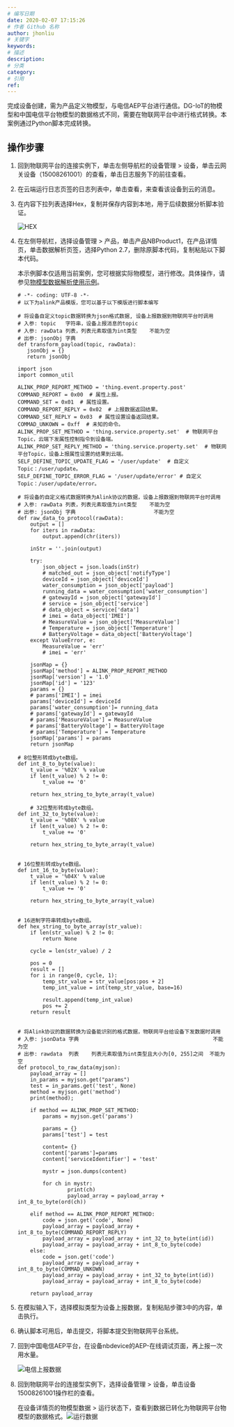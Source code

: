 ```yaml
---
# 编写日期
date: 2020-02-07 17:15:26
# 作者 Github 名称
author: jhonliu
# 关键字
keywords:
# 描述
description:
# 分类
category:
# 引用
ref:
---
```


完成设备创建，需为产品定义物模型，与电信AEP平台进行通信。DG-IoT的物模型和中国电信平台物模型的数据格式不同，需要在物联网平台中进行格式转换。本案例通过Python脚本完成转换。

## 操作步骤

1.  回到物联网平台的连接实例下，单击左侧导航栏的设备管理 > 设备，单击云网关设备（15008261001）的查看，单击日志服务下的前往查看。
2.  在云端运行日志页签的日志列表中，单击查看，来查看该设备到云的消息。
3.  在内容下拉列表选择Hex，复制并保存内容到本地，用于后续数据分析脚本验证。
    
    ![HEX](https://static-aliyun-doc.oss-accelerate.aliyuncs.com/assets/img/zh-CN/2043155061/p180252.png)
    
4.  在左侧导航栏，选择设备管理 > 产品，单击产品NBProduct1，在产品详情页，单击数据解析页签，选择Python 2.7，删除原脚本代码，复制粘贴以下脚本代码。
    
    本示例脚本仅适用当前案例，您可根据实际物模型，进行修改。具体操作，请参见[物模型数据解析使用示例](https://help.aliyun.com/document_detail/114621.htm#concept-185365 "本文以解析上、下行属性数据的脚本为例，介绍在数据格式为透传/自定义的产品下，物模型数据解析脚本的编写方法。")。
    
    ```auto
    # -*- coding: UTF-8 -*-
    # 以下为alink产品模版，您可以基于以下模版进行脚本编写
    
    # 将设备自定义topic数据转换为json格式数据, 设备上报数据到物联网平台时调用
    # 入参: topic   字符串，设备上报消息的topic
    # 入参: rawData 列表，列表元素取值为int类型    不能为空
    # 出参: jsonObj 字典
    def transform_payload(topic, rawData):
       jsonObj = {}
       return jsonObj
    
    import json
    import common_util
    
    ALINK_PROP_REPORT_METHOD = 'thing.event.property.post'
    COMMAND_REPORT = 0x00  # 属性上报。
    COMMAND_SET = 0x01  # 属性设置。
    COMMAND_REPORT_REPLY = 0x02  # 上报数据返回结果。
    COMMAND_SET_REPLY = 0x03  # 属性设置设备返回结果。
    COMMAD_UNKOWN = 0xff  # 未知的命令。
    ALINK_PROP_SET_METHOD = 'thing.service.property.set'  # 物联网平台Topic，云端下发属性控制指令到设备端。
    ALINK_PROP_SET_REPLY_METHOD = 'thing.service.property.set'  # 物联网平台Topic，设备上报属性设置的结果到云端。
    SELF_DEFINE_TOPIC_UPDATE_FLAG = '/user/update'  # 自定义Topic：/user/update。
    SELF_DEFINE_TOPIC_ERROR_FLAG = '/user/update/error' # 自定义Topic：/user/update/error。
    
    # 将设备的自定义格式数据转换为Alink协议的数据，设备上报数据到物联网平台时调用
    # 入参: rawData 列表，列表元素取值为int类型    不能为空
    # 出参: jsonObj 字典                         不能为空
    def raw_data_to_protocol(rawData):
        output = []
        for iters in rawData:
            output.append(chr(iters))
    
        inStr = ''.join(output)
    
        try:
            json_object = json.loads(inStr)
            # matched_out = json_object['notifyType']
            deviceId = json_object['deviceId']
            water_consumption = json_object['payload']
            running_data = water_consumption['water_consumption']
            # gatewayId = json_object['gatewayId']
            # service = json_object['service']
            # data_object = service['data']
            # imei = data_object['IMEI']
            # MeasureValue = json_object['MeasureValue']
            # Temperature = json_object['Temperature']
            # BatteryVoltage = data_object['BatteryVoltage']
        except ValueError, e:
            MeasureValue = 'err'
            # imei = 'err'
    
        jsonMap = {}
        jsonMap['method'] = ALINK_PROP_REPORT_METHOD
        jsonMap['version'] = '1.0'
        jsonMap['id'] = '123'
        params = {}
        # params['IMEI'] = imei
        params['deviceId'] = deviceId
        params['water_consumption']= running_data
        # params['gatewayId'] = gatewayId
        # params['MeasureValue'] = MeasureValue
        # params['BatteryVoltage'] = BatteryVoltage
        # params['Temperature'] = Temperature
        jsonMap['params'] = params
        return jsonMap
    
    # 8位整形转成byte数组。
    def int_8_to_byte(value):
        t_value = '%02X' % value
        if len(t_value) % 2 != 0:
            t_value += '0'
    
        return hex_string_to_byte_array(t_value)
    
        # 32位整形转成byte数组。
    def int_32_to_byte(value):
        t_value = '%08X' % value
        if len(t_value) % 2 != 0:
            t_value += '0'
    
        return hex_string_to_byte_array(t_value)
    
    
    # 16位整形转成byte数组。
    def int_16_to_byte(value):
        t_value = '%04X' % value
        if len(t_value) % 2 != 0:
            t_value += '0'
    
        return hex_string_to_byte_array(t_value)
    
    
    # 16进制字符串转成byte数组。
    def hex_string_to_byte_array(str_value):
        if len(str_value) % 2 != 0:
            return None
    
        cycle = len(str_value) / 2
    
        pos = 0
        result = []
        for i in range(0, cycle, 1):
            temp_str_value = str_value[pos:pos + 2]
            temp_int_value = int(temp_str_value, base=16)
    
            result.append(temp_int_value)
            pos += 2
        return result
    
    
    # 将Alink协议的数据转换为设备能识别的格式数据，物联网平台给设备下发数据时调用
    # 入参: jsonData 字典                                           不能为空
    # 出参: rawdata  列表    列表元素取值为int类型且大小为[0, 255]之间  不能为空
    def protocol_to_raw_data(myjson):
        payload_array = []
        in_params = myjson.get("params")
        test = in_params.get('test', None)
        method = myjson.get('method')
        print(method);
    
        if method == ALINK_PROP_SET_METHOD:
            params = myjson.get('params')
    
            params = {}
            params['test'] = test
    
            content= {}
            content['params']=params
            content['serviceIdentifier'] = 'test'
    
            mystr = json.dumps(content)
    
            for ch in mystr:
                    print(ch)
                    payload_array = payload_array + int_8_to_byte(ord(ch))
    
        elif method == ALINK_PROP_REPORT_METHOD:
            code = json.get('code', None)
            payload_array = payload_array + int_8_to_byte(COMMAND_REPORT_REPLY)
            payload_array = payload_array + int_32_to_byte(int(id))
            payload_array = payload_array + int_8_to_byte(code)
        else:
            code = json.get('code')
            payload_array = payload_array + int_8_to_byte(COMMAD_UNKOWN)
            payload_array = payload_array + int_32_to_byte(int(id))
            payload_array = payload_array + int_8_to_byte(code)
    
        return payload_array
    ```
    
5.  在模拟输入下，选择模拟类型为设备上报数据，复制粘贴步骤3中的内容，单击执行。
6.  确认脚本可用后，单击提交，将脚本提交到物联网平台系统。
7.  回到中国电信AEP平台，在设备nbdevice的AEP-在线调试页面，再上报一次用水量。
    
    ![电信上报数据](https://static-aliyun-doc.oss-accelerate.aliyuncs.com/assets/img/zh-CN/2043155061/p180261.png)
    
8.  回到物联网平台的连接型实例下，选择设备管理 > 设备，单击设备15008261001操作栏的查看。
    
    在设备详情页的物模型数据 > 运行状态下，查看到数据已转化为物联网平台物模型的数据格式。![运行数据](https://static-aliyun-doc.oss-accelerate.aliyuncs.com/assets/img/zh-CN/8787638061/p180260.png)
